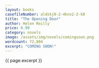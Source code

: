 ```yaml
---
layout: books
casefileNumber: aldskj0-2-4knv2-2-k8
title: "The Opening Door"
author: Helen Reilly
price: 6.99
category: novels
image: /assets/img/novels/comingsoon.png
wordcount: 72,804
excerpt: "COMING SOON!"
---
```


{{ page.excerpt }}